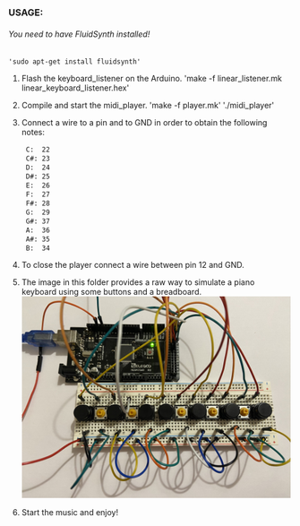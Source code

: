 ### USAGE:
###### You need to have FluidSynth installed!
    'sudo apt-get install fluidsynth'

1. Flash the keyboard_listener on the Arduino.
    'make -f linear_listener.mk linear_keyboard_listener.hex'

2. Compile and start the midi_player.
    'make -f player.mk'
    './midi_player'

3. Connect a wire to a pin and to GND in order to obtain the following notes:

        C:  22
        C#: 23
        D:  24
        D#: 25
        E:  26
        F:  27
        F#: 28
        G:  29
        G#: 37
        A:  36
        A#: 35
        B:  34

4. To close the player connect a wire between pin 12 and GND.

5. The image in this folder provides a raw way to simulate a piano keyboard using some buttons and a breadboard.
    ![Piano Keyboard](images/piano_keyboard.jpg)

6. Start the music and enjoy!
